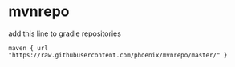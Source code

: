 mvnrepo
=======
add this line to gradle repositories

    maven { url "https://raw.githubusercontent.com/phoenix/mvnrepo/master/" }

